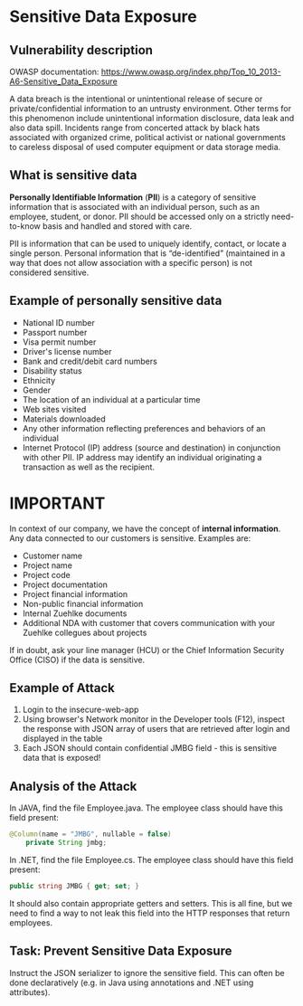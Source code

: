 # Sensitive Data Exposure

## Vulnerability description

OWASP documentation: https://www.owasp.org/index.php/Top_10_2013-A6-Sensitive_Data_Exposure

A data breach is the intentional or unintentional release of secure or private/confidential information to an untrusty environment.
Other terms for this phenomenon include unintentional information disclosure, data leak and also data spill.
Incidents range from concerted attack by black hats associated with organized crime, political activist or national governments to careless disposal of used computer equipment or data storage media.

## What is sensitive data

**Personally Identifiable Information** (**PII**) is a category of sensitive information that is associated with an individual person, such as an employee, student, or donor. PII should be accessed only on a strictly need-to-know basis and handled and stored with care.

PII is information that can be used to uniquely identify, contact, or locate a single person. Personal information that is “de-identified” (maintained in a way that does not allow association with a specific person) is not considered sensitive.

## Example of personally sensitive data

* National ID number
* Passport number
* Visa permit number
* Driver's license number
* Bank and credit/debit card numbers
* Disability status
* Ethnicity
* Gender
* The location of an individual at a particular time
* Web sites visited
* Materials downloaded
* Any other information reflecting preferences and behaviors of an individual 
* Internet Protocol (IP) address (source and destination) in conjunction with other PII. IP address may identify an individual originating a transaction as well as the recipient.

# **IMPORTANT**

In context of our company, we have the concept of **internal information**. Any data connected to our customers is sensitive. Examples are:

* Customer name
* Project name
* Project code
* Project documentation
* Project financial information
* Non-public financial information
* Internal Zuehlke documents
* Additional NDA with customer that covers communication with your Zuehlke collegues about projects

If in doubt, ask your line manager (HCU) or the Chief Information Security Office (CISO) if the data is sensitive.

## Example of Attack

1. Login to the insecure-web-app
2. Using browser's Network monitor in the Developer tools (F12), inspect the response with JSON array of users that are retrieved after login and displayed in the table
3. Each JSON should contain confidential JMBG field - this is sensitive data that is exposed!

## Analysis of the Attack

In JAVA, find the file Employee.java. The employee class should have this field present:

```java
@Column(name = "JMBG", nullable = false)
    private String jmbg;
```

In .NET, find the file Employee.cs. The employee class should have this field present:

```cs
public string JMBG { get; set; }
```

It should also contain appropriate getters and setters.
This is all fine, but we need to find a way to not leak this field into the HTTP responses that return employees.

## Task: Prevent Sensitive Data Exposure

Instruct the JSON serializer to ignore the sensitive field. This can often be done declaratively (e.g. in Java using annotations and .NET using attributes).